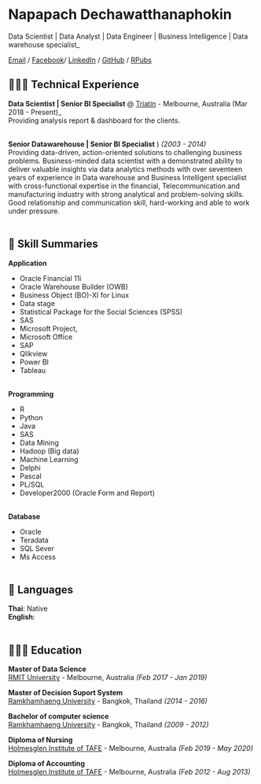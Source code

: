 # Napapach Dechawatthanaphokin

Data Scientist | Data Analyst | Data Engineer | Business Intelligence | Data warehouse specialist_ <br>

[Email](mailto:napapach.de@outlook.com) / [Facebook](https://www.facebook.com/duck.generalist/?modal=admin_todo_tour)/ [LinkedIn](https://www.linkedin.com/in/napapach-dechawatthanaphokin-7ab9232b/) / [GitHub](https://github.com/gimjung/) / [RPubs](https://rpubs.com/Napapach/)

## 👩🏼‍💻 Technical Experience

**Data Scientist | Senior BI Specialist** @ [Triatin](http://www.triatin.com.au/) - Melbourne, Australia (Mar 2018 - Present)_ <br>
  Providing analysis report & dashboard for the clients.
<br><br>

**Senior Datawarehouse | Senior BI Specialist** ) _(2003 - 2014)_ <br>
  Providing data-driven, action-oriented solutions to challenging business problems. Business-minded data scientist with a demonstrated ability to deliver valuable insights via   data analytics methods with over seventeen years of experience in Data warehouse and Business Intelligent specialist with cross-functional expertise in the financial,    Telecommunication and manufacturing industry with strong analytical and problem-solving skills. Good relationship and communication skill, hard-working and able to work under pressure. 
  <br><br>

## 📌 Skill Summaries

**Application** <br>
  - Oracle Financial 11i 
  - Oracle Warehouse Builder (OWB) 
  - Business Object (BO)-XI for Linux
  - Data stage
  - Statistical Package for the Social Sciences (SPSS)
  - SAS
  - Microsoft Project, 
  - Microsoft Office
  - SAP
  - Qlikview
  - Power BI
  - Tableau
  <br><br>
 
 **Programming** <br>
  - R
  - Python
  - Java
  - SAS
  - Data Mining
  - Hadoop (Big data)
  - Machine Learning 
  - Delphi
  - Pascal
  - PL/SQL
  - Developer2000 (Oracle Form and Report)
  <br><br>
  
   **Database** <br>
  - Oracle
  - Teradata
  - SQL Sever
  - Ms Access
  <br><br>

## 💬 Languages

**Thai**: Native <br>
**English**: 
<br><br>

## 👩🏼‍🎓 Education

**Master of Data Science** <br>
[RMIT University](https://www.rmit.edu.au/) - Melbourne, Australia _(Feb 2017 - Jan 2019)_ <br>

**Master of Decision Suport System** <br>
[Ramkhamhaeng University](https://www.ru.ac.th/th/) - Bangkok, Thailand _(2014 - 2016)_

**Bachelor of computer science** <br>
[Ramkhamhaeng University](https://www.ru.ac.th/th/) - Bangkok, Thailand _(2009 - 2012)_

**Diploma of Nursing** <br>
[Holmesglen Institute of TAFE](https://holmesglen.edu.au/) - Melbourne, Australia _(Feb 2019 - May 2020)_

**Diploma of Accounting** <br>
[Holmesglen Institute of TAFE](https://holmesglen.edu.au/) - Melbourne, Australia _(Feb 2012 - Aug 2013)_
